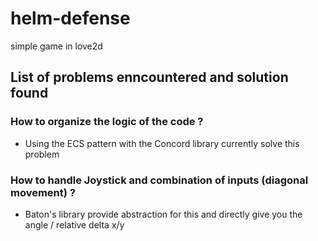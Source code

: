 # helm-defense
simple game in love2d 

## List of problems enncountered and solution found


### How to organize the logic of the code ?

  * Using the ECS pattern with the Concord library currently solve this problem

### How to handle Joystick and combination of inputs (diagonal movement) ?

  * Baton's library provide abstraction for this and directly give you the angle / relative delta x/y
